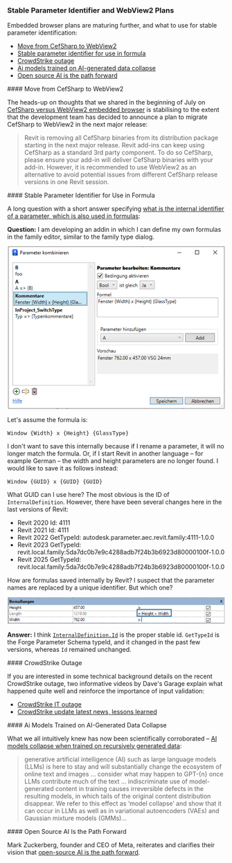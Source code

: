 <head>
<meta http-equiv="Content-Type" content="text/html; charset=utf-8">
<link rel="stylesheet" type="text/css" href="bc.css">
<!-- https://highlightjs.org/#usage
<link rel="stylesheet" href="https://cdnjs.cloudflare.com/ajax/libs/highlight.js/11.9.0/styles/default.min.css">
<script src="https://cdnjs.cloudflare.com/ajax/libs/highlight.js/11.9.0/highlight.min.js"></script>
<script>hljs.highlightAll();</script>
-->

<!-- https://prismjs.com -->
<link href="https://cdn.jsdelivr.net/npm/prismjs@1.29.0/themes/prism.min.css" rel="stylesheet" />
<script src="https://cdn.jsdelivr.net/npm/prismjs@1.29.0/components/prism-core.min.js"></script>
<script src="https://cdn.jsdelivr.net/npm/prismjs@1.29.0/plugins/autoloader/prism-autoloader.min.js"></script>
<style> code[class*=language-], pre[class*=language-] { font-size : 90%; } </style>
</head>

<!---

twitter:

 @AutodeskRevit #RevitAPI #BIM @DynamoBIM

Embedded browser plans are maturing further, and what to use for stable parameter identification
&ndash; Move from CefSharp to WebView2
&ndash; Stable parameter identifier for use in formula
&ndash; CrowdStrike outage
&ndash; Ai models trained on AI-generated data collapse
&ndash; Open source AI is the path forward...

linkedin:

#BIM #DynamoBIM #AutodeskAPS #Revit #API #IFC #SDK #Autodesk #AEC #adsk

the [Revit API discussion forum](http://forums.autodesk.com/t5/revit-api-forum/bd-p/160) thread

<center>
<img src="img/" alt="" title="" width="600"/>
<p style="font-size: 80%; font-style:italic"></p>
</center>

-->

### Stable Parameter Identifier and WebView2 Plans

Embedded browser plans are maturing further, and what to use for stable parameter identification:

- [Move from CefSharp to WebView2](#2)
- [Stable parameter identifier for use in formula](#3)
- [CrowdStrike outage](#4)
- [Ai models trained on AI-generated data collapse](#5)
- [Open source AI is the path forward](#6)

####<a name="2"></a> Move from CefSharp to WebView2

The heads-up on thoughts that we shared in the beginning of July
on [CefSharp versus WebView2 embedded browser](https://thebuildingcoder.typepad.com/blog/2024/07/material-assets-chromium-and-sorting-schedules.html#3) is
stabilising to the extent that the development team has decided to announce a plan to migrate CefSharp to WebView2 in the next major release:

> Revit is removing all CefSharp binaries from its distribution package starting in the next major release.
Revit add-ins can keep using CefSharp as a standard 3rd party component.
To do so CefSharp, please ensure your add-in will deliver CefSharp binaries with your add-in.
However, it is recommended to use WebView2 as an alternative to avoid potential issues from different CefSharp release versions in one Revit session.

####<a name="3"></a> Stable Parameter Identifier for Use in Formula

A long question with a short answer
specifying [what is the internal identifier of a parameter, which is also used in formulas](https://forums.autodesk.com/t5/revit-api-forum/what-is-the-internal-identifier-of-a-parameter-which-is-also/m-p/12907626/):

**Question:**
I am developing an addin in which I can define my own formulas in the family editor, similar to the family type dialog.

<center>
<img src="img/param_id_in_formula_1.png" alt="Parameter identifier in formula" title="Parameter identifier in formula" width="500"/> <!-- Pixel Height: 413 Pixel Width: 551 -->
</center>

Let's assume the formula is:

<pre><code class="language-cs">Window {Width} x {Height} {GlassType}</code></pre>

I don't want to save this internally because if I rename a parameter, it will no longer match the formula.
Or, if I start Revit in another language &ndash; for example German &ndash; the width and height parameters are no longer found.
I would like to save it as follows instead:

<pre><code class="language-cs">Window {GUID} x {GUID} {GUID}</code></pre>

What GUID can I use here?
The most obvious is the ID of `InternalDefinition`.
However, there have been several changes here in the last versions of Revit:

- Revit 2020 Id: 4111
- Revit 2021 Id: 4111
- Revit 2022 GetTypeId: autodesk.parameter.aec.revit.family:4111-1.0.0
- Revit 2023 GetTypeId: revit.local.family:5da7dc0b7e9c4288adb7f24b3b6923d80000100f-1.0.0
- Revit 2025 GetTypeId: revit.local.family:5da7dc0b7e9c4288adb7f24b3b6923d80000100f-1.0.0

How are formulas saved internally by Revit?
I suspect that the parameter names are replaced by a unique identifier.
But which one?

<center>
<img src="img/param_id_in_formula_2.png" alt="Parameter identifier in formula" title="Parameter identifier in formula" width="600"/> <!-- Pixel Height: 79 Pixel Width: 658 -->
</center>

**Answer:**
I think [`InternalDefinition.Id`](https://www.revitapidocs.com/2024/6b71158a-443a-7220-8934-5e86271984ee.htm) is the proper stable id.
`GetTypeId` is the Forge Parameter Schema typeId, and it changed in the past few versions, whereas `Id` remained unchanged.

####<a name="4"></a> CrowdStrike Outage

If you are interested in some technical background details on the recent CrowdStrike outage, two informative videos by Dave's Garage explain what happened quite well and reinforce the importance of input validation:

- [CrowdStrike IT outage](https://youtu.be/wAzEJxOo1ts)
- [CrowdStrike update latest news, lessons learned](https://youtu.be/ZHrayP-Y71Q)

####<a name="5"></a> Ai Models Trained on AI-Generated Data Collapse

What we all intuitively knew has now been scientifically corroborated &ndash;
[AI models collapse when trained on recursively generated data](https://www.nature.com/articles/s41586-024-07566-y):

> generative artificial intelligence (AI) such as large language models (LLMs) is here to stay and will substantially change the ecosystem of online text and images ... consider what may happen to GPT-{n} once LLMs contribute much of the text ... indiscriminate use of model-generated content in training causes irreversible defects in the resulting models, in which tails of the original content distribution disappear. We refer to this effect as ‘model collapse’ and show that it can occur in LLMs as well as in variational autoencoders (VAEs) and Gaussian mixture models (GMMs)...

####<a name="6"></a> Open Source AI Is the Path Forward

Mark Zuckerberg, founder and CEO of Meta, reiterates and clarifies their vision
that [open-source AI is the path forward](https://about.fb.com/news/2024/07/open-source-ai-is-the-path-forward/).

